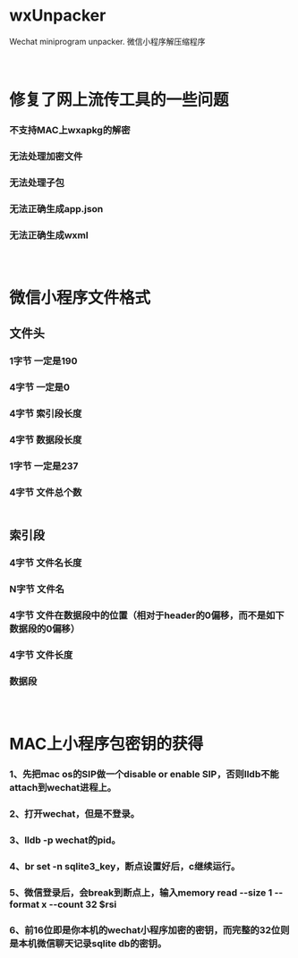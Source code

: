 # wxUnpacker
Wechat miniprogram unpacker. 微信小程序解压缩程序<br><br><br>

# 修复了网上流传工具的一些问题
### 不支持MAC上wxapkg的解密
### 无法处理加密文件
### 无法处理子包
### 无法正确生成app.json
### 无法正确生成wxml<br><br><br>

# 微信小程序文件格式
## 文件头
### 1字节 一定是190
### 4字节 一定是0
### 4字节 索引段长度
### 4字节 数据段长度
### 1字节 一定是237
### 4字节 文件总个数<br><br>

## 索引段
### 4字节 文件名长度
### N字节 文件名
### 4字节 文件在数据段中的位置（相对于header的0偏移，而不是如下数据段的0偏移）
### 4字节 文件长度
### 数据段<br><br><br>

# MAC上小程序包密钥的获得
### 1、先把mac os的SIP做一个disable or enable SIP，否则lldb不能attach到wechat进程上。
### 2、打开wechat，但是不登录。
### 3、lldb -p wechat的pid。
### 4、br set -n sqlite3_key，断点设置好后，c继续运行。
### 5、微信登录后，会break到断点上，输入memory read --size 1 --format x --count 32 $rsi
### 6、前16位即是你本机的wechat小程序加密的密钥，而完整的32位则是本机微信聊天记录sqlite db的密钥。
